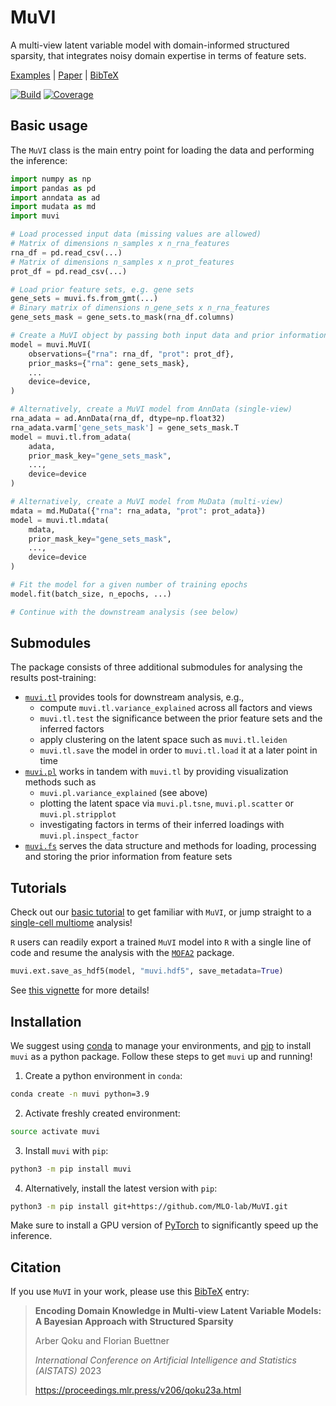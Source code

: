 # MuVI

A multi-view latent variable model with domain-informed structured sparsity, that integrates noisy domain expertise in terms of feature sets.

[Examples](examples/1_basic_tutorial.ipynb) | [Paper](https://proceedings.mlr.press/v206/qoku23a/qoku23a.pdf) | [BibTeX](citation.bib)

[![Build](https://github.com/mlo-lab/muvi/actions/workflows/build.yml/badge.svg)](https://github.com/mlo-lab/muvi/actions/workflows/build.yml/)
[![Coverage](https://codecov.io/gh/mlo-lab/muvi/branch/release/graph/badge.svg)](https://codecov.io/gh/mlo-lab/muvi)

## Basic usage

The `MuVI` class is the main entry point for loading the data and performing the inference:

```py
import numpy as np
import pandas as pd
import anndata as ad
import mudata as md
import muvi

# Load processed input data (missing values are allowed)
# Matrix of dimensions n_samples x n_rna_features
rna_df = pd.read_csv(...)
# Matrix of dimensions n_samples x n_prot_features
prot_df = pd.read_csv(...)

# Load prior feature sets, e.g. gene sets
gene_sets = muvi.fs.from_gmt(...)
# Binary matrix of dimensions n_gene_sets x n_rna_features
gene_sets_mask = gene_sets.to_mask(rna_df.columns)

# Create a MuVI object by passing both input data and prior information
model = muvi.MuVI(
    observations={"rna": rna_df, "prot": prot_df},
    prior_masks={"rna": gene_sets_mask},
    ...
    device=device,
)

# Alternatively, create a MuVI model from AnnData (single-view)
rna_adata = ad.AnnData(rna_df, dtype=np.float32)
rna_adata.varm['gene_sets_mask'] = gene_sets_mask.T
model = muvi.tl.from_adata(
    adata, 
    prior_mask_key="gene_sets_mask", 
    ..., 
    device=device
)

# Alternatively, create a MuVI model from MuData (multi-view)
mdata = md.MuData({"rna": rna_adata, "prot": prot_adata})
model = muvi.tl.mdata(
    mdata, 
    prior_mask_key="gene_sets_mask", 
    ..., 
    device=device
)

# Fit the model for a given number of training epochs
model.fit(batch_size, n_epochs, ...)

# Continue with the downstream analysis (see below)
```

## Submodules

The package consists of three additional submodules for analysing the results post-training:

- [`muvi.tl`](muvi/tools/utils.py) provides tools for downstream analysis, e.g.,
  - compute `muvi.tl.variance_explained` across all factors and views
  - `muvi.tl.test` the significance between the prior feature sets and the inferred factors
  - apply clustering on the latent space such as `muvi.tl.leiden`
  - `muvi.tl.save` the model in order to `muvi.tl.load` it at a later point in time
- [`muvi.pl`](muvi/tools/plotting.py) works in tandem with `muvi.tl` by providing visualization methods such as
  - `muvi.pl.variance_explained` (see above)
  - plotting the latent space via `muvi.pl.tsne`, `muvi.pl.scatter` or `muvi.pl.stripplot`
  - investigating factors in terms of their inferred loadings with `muvi.pl.inspect_factor`
- [`muvi.fs`](muvi/tools/feature_sets.py) serves the data structure and methods for loading, processing and storing the prior information from feature sets

## Tutorials

Check out our [basic tutorial](examples/1_basic_tutorial.ipynb) to get familiar with `MuVI`, or jump straight to a [single-cell multiome](examples/3a_single-cell_multi-omics_integration.ipynb) analysis!

`R` users can readily export a trained `MuVI` model into `R` with a single line of code and resume the analysis with the [`MOFA2`](https://biofam.github.io/MOFA2) package.

```py
muvi.ext.save_as_hdf5(model, "muvi.hdf5", save_metadata=True)
```

See [this vignette]([examples/4_single-cell_multi-omics_integration_R.html](https://raw.githack.com/MLO-lab/MuVI/master/examples/4_single-cell_multi-omics_integration_R.html)) for more details!

## Installation

We suggest using [conda](https://docs.conda.io/en/latest/miniconda.html) to manage your environments, and [pip](https://pypi.org/project/pip/) to install `muvi` as a python package. Follow these steps to get `muvi` up and running!

1. Create a python environment in `conda`:

```bash
conda create -n muvi python=3.9
```

2. Activate freshly created environment:

```bash
source activate muvi
```

3. Install `muvi` with `pip`:

```bash
python3 -m pip install muvi
```

4. Alternatively, install the latest version with `pip`:

```bash
python3 -m pip install git+https://github.com/MLO-lab/MuVI.git
```

Make sure to install a GPU version of [PyTorch](https://pytorch.org/) to significantly speed up the inference.

## Citation

If you use `MuVI` in your work, please use this [BibTeX](citation.bib) entry:

> **Encoding Domain Knowledge in Multi-view Latent Variable Models: A Bayesian Approach with Structured Sparsity**
>
> Arber Qoku and Florian Buettner
>
> _International Conference on Artificial Intelligence and Statistics (AISTATS)_ 2023
>
> <https://proceedings.mlr.press/v206/qoku23a.html>
